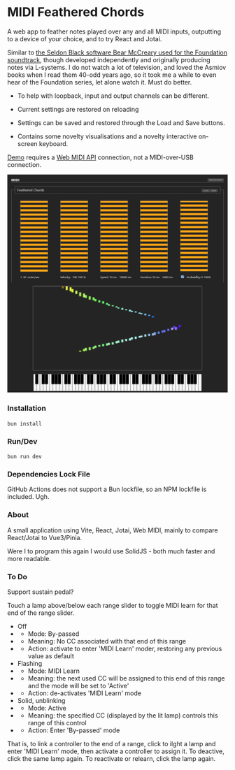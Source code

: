 # MIDI Feathered Chords

A web app to feather notes played over any and all MIDI inputs, outputting to a device of your choice, and to try React and Jotai.

Similar to [the Seldon Black software Bear McCreary used for the Foundation soundtrack](https://www.youtube.com/watch?v=x7jk0uAB9XY&t=95s), though developed independently and originally producing notes via L-systems. I do not watch a lot of television, and loved the Asmiov books when I read them 40-odd years ago, so it took me a while to even hear of the Foundation series, let alone watch it. Must do better.

* To help with loopback, input and output channels can be different.

* Current settings are restored on reloading

* Settings can be saved and restored through the Load and Save buttons.

* Contains some novelty visualisations and a novelty interactive on-screen keyboard.

[Demo](https://leegee.github.io/webapp-midi-feathered) requires a [Web MIDI API](https://caniuse.com/midi) connection, not a MIDI-over-USB connection.

![Screenshot](.screenshot.png)

### Installation

    bun install

### Run/Dev
    
    bun run dev

### Dependencies Lock File

GitHub Actions does not support a Bun lockfile, so an NPM lockfile is included. Ugh.

### About

A small application using Vite, React, Jotai, Web MIDI, mainly to compare React/Jotai to Vue3/Pinia. 

Were I to program this again I would use SolidJS - both much faster and more readable. 

### To Do

Support sustain pedal?

Touch a lamp above/below each range slider to toggle MIDI learn for that end of the range slider.

* Off 
* * Mode: By-passed
* * Meaning: No CC associated with that end of this range
* * Action: activate to enter 'MIDI Learn' moder, restoring any previous value as default
* Flashing
* * Mode: MIDI Learn
* * Meaning: the next used CC will be assigned to this end of this range and the mode will be set to 'Active'
* * Action: de-activates 'MIDI Learn' mode
* Solid, unblinking
* * Mode: Active
* * Meaning: the specified CC (displayed by the lit lamp) controls this range of this control
* * Action: Enter 'By-passed' mode

That is, to link a controller to the end of a range,  click to ilght a lamp and enter 'MIDI Learn' mode, then activate a controller to assign it. To deactive, click the same lamp again. To reactivate or relearn, click the lamp again.

